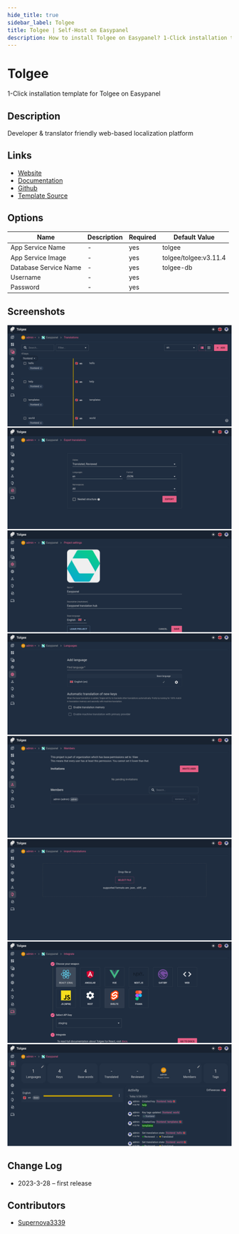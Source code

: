 ```yaml
---
hide_title: true
sidebar_label: Tolgee
title: Tolgee | Self-Host on Easypanel
description: How to install Tolgee on Easypanel? 1-Click installation template for Tolgee on Easypanel
---
```


<!-- generated -->

# Tolgee

1-Click installation template for Tolgee on Easypanel

## Description

Developer &amp; translator friendly web-based localization platform

## Links

- [Website](https://tolgee.io)
- [Documentation](https://tolgee.io/platform)
- [Github](https://github.com/tolgee/tolgee-platform)
- [Template Source](https://github.com/easypanel-io/templates/tree/main/templates/tolgee)

## Options

Name | Description | Required | Default Value
-|-|-|-
App Service Name | - | yes | tolgee
App Service Image | - | yes | tolgee/tolgee:v3.11.4
Database Service Name | - | yes | tolgee-db
Username | - | yes | 
Password | - | yes | 

## Screenshots

![Tolgee Screenshot](./assets/screenshot1.png)
![Tolgee Screenshot](./assets/screenshot2.png)
![Tolgee Screenshot](./assets/screenshot3.png)
![Tolgee Screenshot](./assets/screenshot4.png)
![Tolgee Screenshot](./assets/screenshot5.png)
![Tolgee Screenshot](./assets/screenshot6.png)
![Tolgee Screenshot](./assets/screenshot7.png)
![Tolgee Screenshot](./assets/screenshot8.png)

## Change Log

- 2023-3-28 – first release

## Contributors

- [Supernova3339](https://github.com/Supernova3339)
